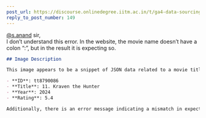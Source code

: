 ```yaml
---
post_url: https://discourse.onlinedegree.iitm.ac.in/t/ga4-data-sourcing-discussion-thread-tds-jan-2025/165959/161
reply_to_post_number: 149
---
```

[@s.anand](/u/s.anand) sir,  
I don’t understand this error. In the website, the movie name doesn’t have a colon “:”, but in the result it is expecting so.

```markdown
## Image Description

This image appears to be a snippet of JSON data related to a movie titled "11. Kraven the Hunter." The details provided include:

- **ID**: tt8790086
- **Title**: 11. Kraven the Hunter
- **Year**: 2024
- **Rating**: 5.4

Additionally, there is an error message indicating a mismatch in expected and actual titles, specifying that the expected title is "11. Kraven: The Hunter" while the actual title listed is "11. Kraven the Hunter."
```